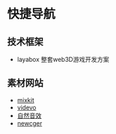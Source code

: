 # 快捷导航

<template>
  <div class="home">
    <div class="content">
      <div class="title">前端学习网址</div>
      <input class="search" v-model="value_1" placeholder="输入关键词" />
      <div
        class="item"
        :style="
          index < tmpList_1.length - 1
            ? 'border-bottom:1px solid rgb(241, 241, 241)'
            : ''
        "
        v-for="(item, index) in tmpList_1"
        :key="index"
      >
        <a
          :id="item.title"
          :href="item.url"
          target="_blank"
          style="text-decoration: none; color: rgb(60, 81, 124)"
          rel="noopener noreferrer"
          >{{ item.title }}</a
        >
      </div>
    </div>
    <div class="content">
      <div class="title">常用网址</div>
      <input class="search" v-model="value_2" placeholder="输入关键词" />
      <div
        class="item"
        :style="
          index < tmpList_2.length - 1
            ? 'border-bottom:1px solid rgb(241, 241, 241)'
            : ''
        "
        v-for="(item, index) in tmpList_2"
        :key="index"
      >
        <a
          :id="item.title"
          :href="item.url"
          target="_blank"
          style="text-decoration: none; color: rgb(60, 81, 124)"
          rel="noopener noreferrer"
          >{{ item.title }}</a
        >
      </div>
    </div>
  </div>
</template>

<script>
export default {
  name: "HomeView",
  data() {
    return {
      value_1: "",
      value_2: "",
      urlList_1: [
        {
          title: "vue",
          url: "https://cn.vuejs.org/v2/guide/",
        },
        {
          title: "react",
          url: "https://react.docschina.org/",
        },
        {
          title: "angular",
          url: "https://angular.cn/docs",
        },
        {
          title: "element",
          url: "https://element.eleme.cn/#/zh-CN/component/installation",
        },
        {
          title: "vant",
          url: "https://vant-contrib.gitee.io/vant/#/zh-CN/home",
        },
        {
          title: "uview",
          url: "https://www.uviewui.com/components/intro.html",
        },
        {
          title: "babylon",
          url: "https://www.babylonjs.com/",
        },
        {
          title: "three",
          url: "http://www.webgl3d.cn/threejs/docs/",
        },
        {
          title: "electron",
          url: "https://www.electronjs.org/zh/docs/latest",
        },
        {
          title: "uniapp",
          url: "https://uniapp.dcloud.io/",
        },
        {
          title: "typescript",
          url: "https://www.tslang.cn/docs/handbook/basic-types.html",
        },
        {
          title: "lodash",
          url: "https://www.lodashjs.com/",
        },
        {
          title: "matter",
          url: "https://brm.io/matter-js/demo/#stack",
        },
        {
          title: "axios",
          url: "http://www.axios-js.com/zh-cn/docs/",
        },
        {
          title: "jquery",
          url: "https://www.jquery123.com/",
        },
        {
          title: "sass",
          url: "https://www.sass.hk/",
        },
        {
          title: "less",
          url: "https://less.bootcss.com/",
        },
        {
          title: "bootstrap",
          url: "https://v3.bootcss.com/css/",
        },
        {
          title: "dayjs",
          url: "https://dayjs.fenxianglu.cn/",
        },
        {
          title: "html2canvas",
          url: "http://html2canvas.hertzen.com/",
        },
        {
          title: "printjs",
          url: "https://printjs.crabbly.com/",
        },
        {
          title: "animate",
          url: "http://www.animate.net.cn/",
        },
        {
          title: "particles",
          url: "https://vue-particles.netlify.app/",
        },
        {
          title: "md5",
          url: "https://www.npmjs.com/package/js-md5",
        },
        {
          title: "webpack",
          url: "https://webpack.docschina.org/",
        },
        {
          title: "gulp",
          url: "https://www.gulpjs.com.cn/docs/getting-started/quick-start/",
        },
        {
          title: "git",
          url: "https://git-scm.com/book/zh/v2",
        },
        {
          title: "eslint",
          url: "https://eslint.bootcss.com/docs/user-guide/getting-started",
        },
        {
          title: "babel",
          url: "https://www.babeljs.cn/docs/",
        }
      ],
      tmpList_1: [],
      urlList_2: [
        {
          title: "github",
          url: "https://github.com/",
        },
        {
          title: "gitee",
          url: "https://gitee.com/",
        },
        {
          title: "vercel",
          url: "https://vercel.com/",
        },
        {
          title: "菜鸟教程",
          url: "https://www.runoob.com/",
        },
        {
          title: "阿里云图标",
          url: "https://www.iconfont.cn/",
        },
        {
          title: "瑞文网",
          url: "https://www.ruiwen.com/",
        },
        {
          title: "前端导航",
          url: "https://www.kwgg2020.com/",
        },
        {
          title: "艾瑞网",
          url: "https://www.iresearch.cn/",
        },
        {
          title: "ant-design",
          url: "https://ant.design/docs/react/introduce-cn"
        }
      ],
      tmpList_2: [],
    };
  },
  watch: {
    value_1(newVal) {
      this.tmpList_1 = this.urlList_1.filter(
        (item) => item.title.indexOf(newVal) != -1
      );
    },
    value_2(newVal) {
      this.tmpList_2 = this.urlList_2.filter(
        (item) => item.title.indexOf(newVal) != -1
      );
    },
  },
  created() {
    this.tmpList_1 = this.urlList_1;
    this.tmpList_2 = this.urlList_2;
  },
};
</script>
<style scoped>
.content {
  height: 300px;
  overflow: scroll;
  position: relative;
  border-radius: 10px;
  border: 1px solid gainsboro;
  margin: 30px auto;
}
.content::-webkit-scrollbar {
  width: 0;
}
.title {
  font-family: "楷体";
  font-size: 20px;
  font-weight: bold;
  text-align: center;
  position: sticky;
  top: 0;
  height: 30px;
  padding-top: 10px;
  background-color: #fff;
  z-index: 1;
}
.search {
  position: sticky;
  border: none;
  outline: none;
  background-color: rgb(238, 238, 238);
  left: 20px;
  right: 20px;
  width: 100%;
  height: 30px;
  top: 40px;
  padding: 2px 5px;
  z-index: 1;
}
.item {
  margin: 10px;
  padding-bottom: 5px;
  display: flex;
  justify-content: space-between;
}
.icon {
  cursor: pointer;
}
</style>



## 技术框架

- layabox 整套web3D游戏开发方案

## 素材网站

- [mixkit](https://mixkit.co/)
- [videvo](https://www.videvo.net/)
- [自然音效](https://www.soundgator.com/)
- [newcger](https://www.newcger.com/)

